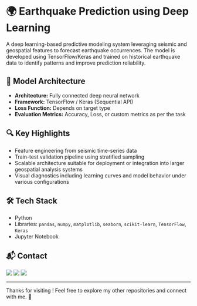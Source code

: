 # 🌍 Earthquake Prediction using Deep Learning

A deep learning-based predictive modeling system leveraging seismic and geospatial features to forecast earthquake occurrences. The model is developed using TensorFlow/Keras and trained on historical earthquake data to identify patterns and improve prediction reliability.

## 🧠 Model Architecture

- **Architecture:** Fully connected deep neural network
- **Framework:** TensorFlow / Keras (Sequential API)
- **Loss Function:** Depends on target type 
- **Evaluation Metrics:** Accuracy, Loss, or custom metrics as per the task 

## 🔍 Key Highlights

- Feature engineering from seismic time-series data
- Train-test validation pipeline using stratified sampling
- Scalable architecture suitable for deployment or integration into larger geospatial analysis systems
- Visual diagnostics including learning curves and model behavior under various configurations

## 🛠️ Tech Stack



- Python  
- Libraries: `pandas`, `numpy`, `matplotlib`, `seaborn`, `scikit-learn`, `TensorFlow`, `Keras`
- Jupyter Notebook

## 📬 Contact

<p>
  <a href="mailto:aradhyaray99@gmail.com"><img src="https://img.shields.io/badge/Email-D14836?style=for-the-badge&logo=gmail&logoColor=white" /></a>
  <a href="www.linkedin.com/in/rayaradhya"><img src="https://img.shields.io/badge/LinkedIn-blue?style=for-the-badge&logo=linkedin&logoColor=white" /></a>
  <a href="https://github.com/AradhyaRay05"><img src="https://img.shields.io/badge/GitHub-181717?style=for-the-badge&logo=github&logoColor=white" /></a>
</p>

---

Thanks for visiting ! Feel free to explore my other repositories and connect with me. 🚀 
